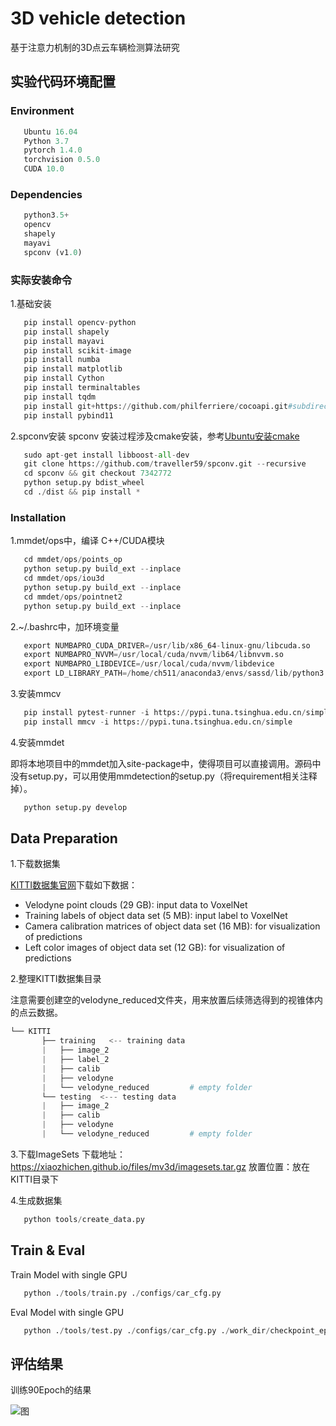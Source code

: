 # 3D vehicle detection
基于注意力机制的3D点云车辆检测算法研究
## 实验代码环境配置
### Environment
```python
   Ubuntu 16.04
   Python 3.7
   pytorch 1.4.0
   torchvision 0.5.0
   CUDA 10.0
```
### Dependencies
```python
   python3.5+
   opencv
   shapely
   mayavi
   spconv (v1.0)
```
### 实际安装命令
1.基础安装
```python
   pip install opencv-python
   pip install shapely
   pip install mayavi
   pip install scikit-image
   pip install numba
   pip install matplotlib
   pip install Cython
   pip install terminaltables
   pip install tqdm
   pip install git+https://github.com/philferriere/cocoapi.git#subdirectory=PythonAPI
   pip install pybind11 
```
2.spconv安装
spconv 安装过程涉及cmake安装，参考[Ubuntu安装cmake](https://blog.csdn.net/weixin_38362784/article/details/109532934)
```python
   sudo apt-get install libboost-all-dev
   git clone https://github.com/traveller59/spconv.git --recursive
   cd spconv && git checkout 7342772
   python setup.py bdist_wheel
   cd ./dist && pip install *
```
### Installation
1.mmdet/ops中，编译 C++/CUDA模块
```python
   cd mmdet/ops/points_op
   python setup.py build_ext --inplace
   cd mmdet/ops/iou3d
   python setup.py build_ext --inplace
   cd mmdet/ops/pointnet2
   python setup.py build_ext --inplace
```
2.~/.bashrc中，加环境变量
```python
   export NUMBAPRO_CUDA_DRIVER=/usr/lib/x86_64-linux-gnu/libcuda.so
   export NUMBAPRO_NVVM=/usr/local/cuda/nvvm/lib64/libnvvm.so
   export NUMBAPRO_LIBDEVICE=/usr/local/cuda/nvvm/libdevice
   export LD_LIBRARY_PATH=/home/ch511/anaconda3/envs/sassd/lib/python3.7/site-packages/spconv;
```
3.安装mmcv
```python
   pip install pytest-runner -i https://pypi.tuna.tsinghua.edu.cn/simple
   pip install mmcv -i https://pypi.tuna.tsinghua.edu.cn/simple
```
4.安装mmdet

即将本地项目中的mmdet加入site-package中，使得项目可以直接调用。源码中没有setup.py，可以用使用mmdetection的setup.py（将requirement相关注释掉）。
```python
   python setup.py develop
```
## Data Preparation
1.下载数据集

[KITTI数据集官网](http://www.cvlibs.net/datasets/kitti/eval_object.php?obj_benchmark=3d)下载如下数据：
- Velodyne point clouds (29 GB): input data to VoxelNet
- Training labels of object data set (5 MB): input label to VoxelNet
- Camera calibration matrices of object data set (16 MB): for visualization of predictions
- Left color images of object data set (12 GB): for visualization of predictions

2.整理KITTI数据集目录

注意需要创建空的velodyne_reduced文件夹，用来放置后续筛选得到的视锥体内的点云数据。
```python
└── KITTI
       ├── training   <-- training data
       |   ├── image_2
       |   ├── label_2
       |   ├── calib 
       |   ├── velodyne
       |   └── velodyne_reduced			# empty folder
       └── testing  <--- testing data
       |   ├── image_2
       |   ├── calib
       |   ├── velodyne
       |   └── velodyne_reduced			# empty folder
```
3.下载ImageSets
下载地址：https://xiaozhichen.github.io/files/mv3d/imagesets.tar.gz
放置位置：放在KITTI目录下

4.生成数据集
```python
   python tools/create_data.py
```
## Train & Eval
Train Model with single GPU
```python
   python ./tools/train.py ./configs/car_cfg.py
```
Eval Model with single GPU
```python
   python ./tools/test.py ./configs/car_cfg.py ./work_dir/checkpoint_epoch_90.pth 
```
## 评估结果
训练90Epoch的结果

![图](C:\Users\DSC\Desktop\大论文\图.png)




